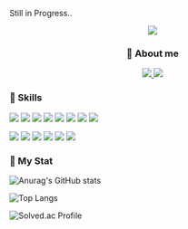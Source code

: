 Still in Progress..

<p align='center'>
    <img src="https://capsule-render.vercel.app/api?type=waving&color=auto&height=250&section=header&text=LEE%20KANG%20SAN&fontSize=90&animation=fadeIn&fontAlignY=38"/>
</p>


  ### <center>🙋 About me</center>


<p align='center'>
  <a href="https://www.notion.so/clintkslee/TIL-Blog-29d48718e702451489da452c45d4ed0e">
    <img src="https://img.shields.io/badge/TIL%20BLOG%20-%23F7DF1E.svg?&style=for-the-badge&&logoColor=white"/>
  </a>
  
  <a href="soh7174@gmail.com">
    <img src="https://img.shields.io/badge/CONTACT%20-%234FC08D.svg?&style=for-the-badge&&logoColor=white"/>
  </a>
</p> 


### 📓 Skills
<img src="https://img.shields.io/badge/JAVA-007396?style=for-the-badge&logo=Java&logoColor=white"> <img src="https://img.shields.io/badge/Spring Boot-6DB33F?style=for-the-badge&logo=Spring Boot&logoColor=white">
<img src="https://img.shields.io/badge/JavaScript-F7DF1E?style=for-the-badge&logo=JavaScript&logoColor=white"> <img src="https://img.shields.io/badge/HTML5-E34F26?style=for-the-badge&logo=HTML5&logoColor=white">
<img src="https://img.shields.io/badge/CSS3-1572B6?style=for-the-badge&logo=CSS3&logoColor=white"> <img src="https://img.shields.io/badge/MySQL-4479A1?style=for-the-badge&logo=MySQL&logoColor=white">
<img src="https://img.shields.io/badge/C++-00599C?style=for-the-badge&logo=C++&logoColor=white"> <img src="https://img.shields.io/badge/C-A8B9CC?style=for-the-badge&logo=C&logoColor=white">

<img src="https://img.shields.io/badge/Github-181717?style=for-the-badge&logo=Github&logoColor=white"> <img src="https://img.shields.io/badge/intellijidea-000000?style=for-the-badge&logo=intellijidea&logoColor=white">
<img src="https://img.shields.io/badge/Linux-FCC624?style=for-the-badge&logo=Linux&logoColor=white"> <img src="https://img.shields.io/badge/aws-232F3E?style=for-the-badge&logo=amazonaws&logoColor=white">
<img src="https://img.shields.io/badge/VSC-007ACC?style=for-the-badge&logo=VisualStudioCode&logoColor=white"> <img src="https://img.shields.io/badge/slack-4A154B?style=for-the-badge&logo=slack&logoColor=white">


### 🚶 My Stat  
![Anurag's GitHub stats](https://github-readme-stats.vercel.app/api?username=clintkslee&show_icons=true&theme=radical)                 

![Top Langs](https://github-readme-stats.vercel.app/api/top-langs/?username=clintkslee)

![Solved.ac Profile](http://mazassumnida.wtf/api/v2/generate_badge?boj=soh1314)

<!--
**clintkslee/clintkslee** is a ✨ _special_ ✨ repository because its `README.md` (this file) appears on your GitHub profile.

Here are some ideas to get you started:

- 🔭 I’m currently working on ...
- 🌱 I’m currently learning ...
- 👯 I’m looking to collaborate on ...
- 🤔 I’m looking for help with ...
- 💬 Ask me about ...
- 📫 How to reach me: ...
- 😄 Pronouns: ...
- ⚡ Fun fact: ...
-->
